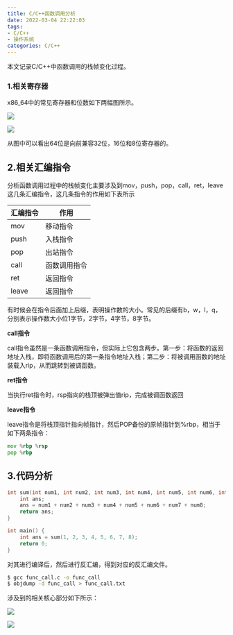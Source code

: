 ```yaml
---
title: C/C++函数调用分析
date: 2022-03-04 22:22:03
tags: 
- C/C++
- 操作系统
categories: C/C++
---
```


本文记录C/C++中函数调用的栈帧变化过程。

### 1.相关寄存器

x86_64中的常见寄存器和位数如下两幅图所示。

![](https://jxliu-picbed.oss-cn-shanghai.aliyuncs.com//img/Intel_x86寄存器用途-2022-03-04.jpeg)

![](https://jxliu-picbed.oss-cn-shanghai.aliyuncs.com//img/x86-64寄存器位数-2022-03-04.png)

从图中可以看出64位是向前兼容32位，16位和8位寄存器的。



## 2.相关汇编指令

分析函数调用过程中的栈帧变化主要涉及到mov，push，pop，call，ret，leave这几条汇编指令，这几条指令的作用如下表所示

| 汇编指令 | 作用 |
| ----    | ---- |
| mov | 移动指令 |
| push | 入栈指令 |
| pop | 出站指令 |
| call | 函数调用指令 |
| ret | 返回指令 |
| leave | 返回指令 |

有时候会在指令后面加上后缀，表明操作数的大小。常见的后缀有b，w，l，q，分别表示操作数大小位1字节，2字节，4字节，8字节。

**call指令**

call指令虽然是一条函数调用指令，但实际上它包含两步。第一步：将函数的返回地址入栈，即将函数调用后的第一条指令地址入栈；第二步：将被调用函数的地址装载入rip，从而跳转到被调函数。

**ret指令**

当执行ret指令时，rsp指向的栈顶被弹出值rip，完成被调函数返回

**leave指令**

leave指令是将栈顶指针指向帧指针，然后POP备份的原帧指针到%rbp，相当于如下两条指令：

```asm
mov %rbp %rsp
pop %rbp
```


## 3.代码分析

```c++
int sum(int num1, int num2, int num3, int num4, int num5, int num6, int num7, int num8) {
    int ans;
    ans = num1 + num2 + num3 + num4 + num5 + num6 + num7 + num8;
    return ans;
}

int main() {
    int ans = sum(1, 2, 3, 4, 5, 6, 7, 8);
    return 0;
}
```

对其进行编译后，然后进行反汇编，得到对应的反汇编文件。

```bash
$ gcc func_call.c -o func_call
$ objdump -d func_call > func_call.txt
```

涉及到的相关核心部分如下所示：

![](https://jxliu-picbed.oss-cn-shanghai.aliyuncs.com//img/20220305203907-2022-03-05.png)

![](https://jxliu-picbed.oss-cn-shanghai.aliyuncs.com//img/20220304235301-2022-03-04.png)